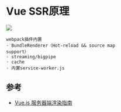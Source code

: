 # Vue SSR原理

![](https://images2015.cnblogs.com/blog/648232/201703/648232-20170317132735182-2033367524.png)


```
webpack插件内置
· BundleRenderer（Hot-reload && source map
support）
· streaming/bigpipe
· cache
· 内置service-worker.js
```



## 参考
- [Vue.js 服务器端渲染指南](https://ssr.vuejs.org/zh/)
